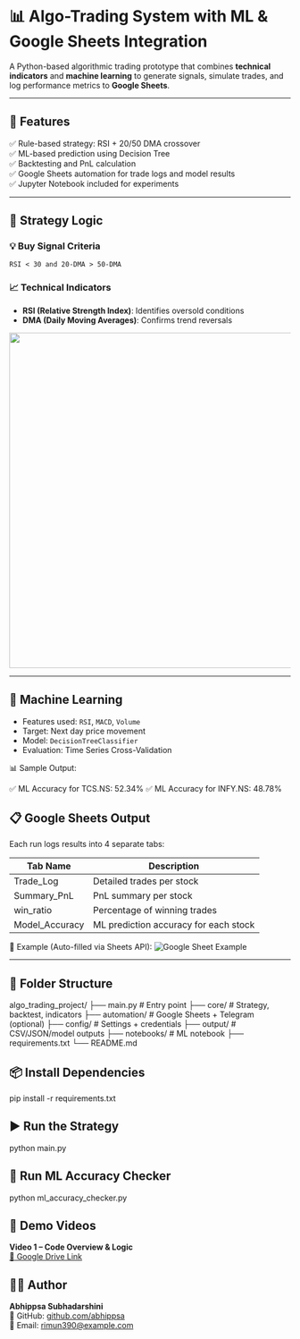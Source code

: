 # 📊 Algo-Trading System with ML & Google Sheets Integration

A Python-based algorithmic trading prototype that combines **technical indicators** and **machine learning** to generate signals, simulate trades, and log performance metrics to **Google Sheets**.

---

## 🚀 Features

✅ Rule-based strategy: RSI + 20/50 DMA crossover  
✅ ML-based prediction using Decision Tree  
✅ Backtesting and PnL calculation  
✅ Google Sheets automation for trade logs and model results  
✅ Jupyter Notebook included for experiments

---

## 🧠 Strategy Logic

### 💡 Buy Signal Criteria
```
RSI < 30 and 20-DMA > 50-DMA
```

### 📈 Technical Indicators
- **RSI (Relative Strength Index)**: Identifies oversold conditions
- **DMA (Daily Moving Averages)**: Confirms trend reversals

<img src="https://upload.wikimedia.org/wikipedia/commons/7/75/RSI_trading_chart.png" width="600" />

---

## 🧪 Machine Learning

- Features used: `RSI`, `MACD`, `Volume`
- Target: Next day price movement
- Model: `DecisionTreeClassifier`
- Evaluation: Time Series Cross-Validation

📊 Sample Output:

✅ ML Accuracy for TCS.NS: 52.34%
✅ ML Accuracy for INFY.NS: 48.78%


## 📋 Google Sheets Output

Each run logs results into 4 separate tabs:

| Tab Name        | Description                            |
|----------------|----------------------------------------|
| Trade_Log      | Detailed trades per stock              |
| Summary_PnL    | PnL summary per stock                  |
| win_ratio      | Percentage of winning trades           |
| Model_Accuracy | ML prediction accuracy for each stock  |

🔗 Example (Auto-filled via Sheets API):
![Google Sheet Example](https://i.imgur.com/9YAZ9lJ.png)

---

## 🧾 Folder Structure

algo_trading_project/
├── main.py                   # Entry point
├── core/                    # Strategy, backtest, indicators
├── automation/              # Google Sheets + Telegram (optional)
├── config/                  # Settings + credentials
├── output/                  # CSV/JSON/model outputs
├── notebooks/               # ML notebook
├── requirements.txt
└── README.md

## 📦 Install Dependencies

pip install -r requirements.txt
## ▶️ Run the Strategy

python main.py

## 🧠 Run ML Accuracy Checker

python ml_accuracy_checker.py

## 🎥 Demo Videos

**Video 1 – Code Overview & Logic**  
  [🔗 Google Drive Link](https://drive.google.com/your-link)

## 🙋‍♀️ Author
**Abhippsa Subhadarshini**  
💼 GitHub: [github.com/abhippsa](https://github.com/abhippsa)  
📧 Email: rimun390@example.com
